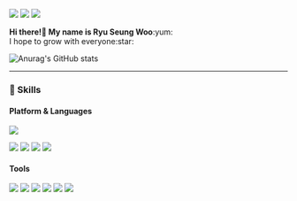 <p>
  <a href="https://blog.naver.com/rsw1452" target="_blank"><img src="https://img.shields.io/badge/Blog-00C73C?style=flat-square&logo=Storyblok&logoColor=white"/></a>
  <a href="mailto:rsw1452@naver.com" target="_blank"><img src="https://img.shields.io/badge/rsw1452@naver.com-EA4335?style=flat-square&logo=naver&logoColor=white"/></a>
  <a href="https://www.instagram.com/penguwin_sw/" target="_blank"><img src="https://img.shields.io/badge/Instagram-E4405F?style=flat-square&logo=instagram&logoColor=white"/></a>
</p>


<p>
  <strong>Hi there!👋 My name is Ryu Seung Woo</strong>:yum:<br/>
  I hope to grow with everyone:star:<br/>

</p>


 ![Anurag's GitHub stats](https://github-readme-stats.vercel.app/api?username=RyuSw-cs&&show_icons=true&theme=vue)
</b>

<hr>

### 💪 Skills
#### Platform & Languages
<p>
  <img src="https://img.shields.io/badge/Android-3DDC84?style=flat-square&logo=Android&logoColor=white"/>
</p>
<p>
  <img src="https://img.shields.io/badge/Java-007396?style=flat-square&logo=Java&logoColor=white"/>
  <img src="https://img.shields.io/badge/Kotlin-0095D5?style=flat-square&logo=Kotlin&logoColor=white"/> 
  <img src="https://img.shields.io/badge/C-11B48A?style=flat-square&logo=C&logoColor=white&color=A8B9CC"/></a>
  <img src="https://img.shields.io/badge/C%23-11B48A?style=flat-square&logo=C Sharp&logoColor=white&color=00599C"/></a>
</p>
 
#### Tools
<p>
  <img src="https://img.shields.io/badge/Android%20Studio-565656?style=flat-square&logo=androidstudio&logoColor=99CC00"/>
  <img src="https://img.shields.io/badge/Intellij-000000?style=flat-square&logo=intellijidea&logoColor=white"/>
  <img src="https://img.shields.io/badge/Slack-4A154B?style=flat-square&logo=slack&logoColor=white"/>
   <img src="https://img.shields.io/badge/Notion-EEEEEE?style=flat-square&logo=Notion&logoColor=black"/>
  <img src="https://img.shields.io/badge/Source%20Tree-005DF4?style=flat-square&logo=sourcetree&logoColor=white"/>
  <img src="https://img.shields.io/badge/Git-F05032?style=flat-square&logo=Git&logoColor=white"/>
</p>
